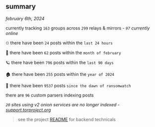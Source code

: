 
## summary
_february 6th, 2024_

currently tracking `163` groups across `299` relays & mirrors - _`97` currently online_

⏲ there have been `24` posts within the `last 24 hours`

🦈 there have been `62` posts within the `month of february`

🪐 there have been `796` posts within the `last 90 days`

🏚 there have been `255` posts within the `year of 2024`

🦕 there have been `9537` posts `since the dawn of ransomwatch`

there are `96` custom parsers indexing posts

_`20` sites using v2 onion services are no longer indexed - [support.torproject.org](https://support.torproject.org/onionservices/v2-deprecation/)_

> see the project [README](https://github.com/joshhighet/ransomwatch#ransomwatch--) for backend technicals
